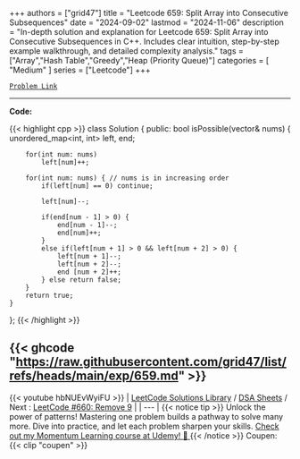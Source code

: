 
+++
authors = ["grid47"]
title = "Leetcode 659: Split Array into Consecutive Subsequences"
date = "2024-09-02"
lastmod = "2024-11-06"
description = "In-depth solution and explanation for Leetcode 659: Split Array into Consecutive Subsequences in C++. Includes clear intuition, step-by-step example walkthrough, and detailed complexity analysis."
tags = ["Array","Hash Table","Greedy","Heap (Priority Queue)"]
categories = [
    "Medium"
]
series = ["Leetcode"]
+++



[`Problem Link`](https://leetcode.com/problems/split-array-into-consecutive-subsequences/description/)

---
**Code:**

{{< highlight cpp >}}
class Solution {
public:
    bool isPossible(vector<int>& nums) {
        unordered_map<int, int> left, end;
        
        for(int num: nums)
            left[num]++;

        for(int num: nums) { // nums is in increasing order
            if(left[num] == 0) continue;
            
            left[num]--;
            
            if(end[num - 1] > 0) {
                end[num - 1]--;
                end[num]++;
            }
            else if(left[num + 1] > 0 && left[num + 2] > 0) {
                left[num + 1]--;
                left[num + 2]--;
                end [num + 2]++;
            } else return false;
        }
        return true;
    }
};
{{< /highlight >}}

{{< ghcode "https://raw.githubusercontent.com/grid47/list/refs/heads/main/exp/659.md" >}}
---
{{< youtube hbNUEvWyiFU >}}
| [LeetCode Solutions Library](https://grid47.xyz/leetcode/) / [DSA Sheets](https://grid47.xyz/sheets/) / Next : [LeetCode #660: Remove 9](https://grid47.xyz/posts/leetcode-660-remove-9-solution/) |
| --- |
{{< notice tip >}}
Unlock the power of patterns! Mastering one problem builds a pathway to solve many more. Dive into practice, and let each problem sharpen your skills. [Check out my Momentum Learning course at Udemy! 🚀 ](https://www.udemy.com/course/algorithms-and-data-structures-in-cpp/)
{{< /notice >}}
Coupen: {{< clip "coupen" >}}
